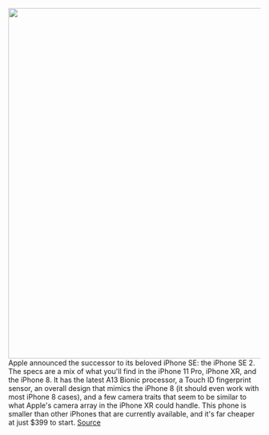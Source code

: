 <img src='https://cdn.vox-cdn.com/thumbor/zRcJRbPiMP52eO_lsV-s6XqKQQU=/0x0:2894x1790/1200x800/filters:focal(1216x664:1678x1126)/cdn.vox-cdn.com/uploads/chorus_image/image/66656079/Screen_Shot_2020_04_15_at_10.08.32_AM.0.png' width='700px' /><br/>
Apple announced the successor to its beloved iPhone SE: the iPhone SE 2. The specs are a mix of what you'll find in the iPhone 11 Pro, iPhone XR, and the iPhone 8. It has the latest A13 Bionic processor, a Touch ID fingerprint sensor, an overall design that mimics the iPhone 8 (it should even work with most iPhone 8 cases), and a few camera traits that seem to be similar to what Apple's camera array in the iPhone XR could handle. This phone is smaller than other iPhones that are currently available, and it's far cheaper at just $399 to start.
<a href='https://www.theverge.com/2020/4/15/21221308/iphone-se-buy-how-to-carriers-price-2020-apple'> Source <a/>